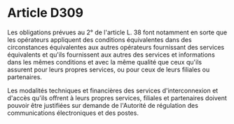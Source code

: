# Article D309

Les obligations prévues au 2° de l'article L. 38 font notamment en sorte que les opérateurs appliquent des conditions équivalentes dans des circonstances équivalentes aux autres opérateurs fournissant des services équivalents et qu'ils fournissent aux autres des services et informations dans les mêmes conditions et avec la même qualité que ceux qu'ils assurent pour leurs propres services, ou pour ceux de leurs filiales ou partenaires.

Les modalités techniques et financières des services d'interconnexion et d'accès qu'ils offrent à leurs propres services, filiales et partenaires doivent pouvoir être justifiées sur demande de l'Autorité de régulation des communications électroniques et des postes.